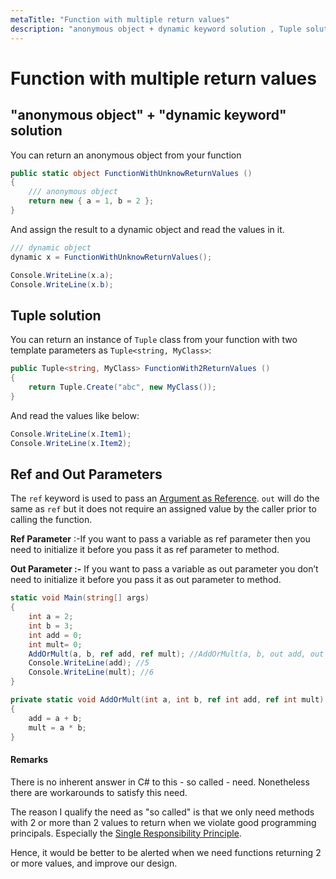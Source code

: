 ```yaml
---
metaTitle: "Function with multiple return values"
description: "anonymous object + dynamic keyword solution , Tuple solution, Ref and Out Parameters"
---
```


# Function with multiple return values



## "anonymous object" + "dynamic keyword" solution 


You can return an anonymous object from your function

```cs
public static object FunctionWithUnknowReturnValues ()
{
    /// anonymous object
    return new { a = 1, b = 2 };
}

```

And assign the result to a dynamic object and read the values in it.

```cs
/// dynamic object
dynamic x = FunctionWithUnknowReturnValues();

Console.WriteLine(x.a);
Console.WriteLine(x.b);

```



## Tuple solution


You can return an instance of `Tuple` class from your function with two template parameters as `Tuple<string, MyClass>`:

```cs
public Tuple<string, MyClass> FunctionWith2ReturnValues ()
{
    return Tuple.Create("abc", new MyClass());
}

```

And read the values like below:

```cs
Console.WriteLine(x.Item1);
Console.WriteLine(x.Item2);

```



## Ref and Out Parameters


The `ref` keyword is used to pass an [Argument as Reference](http://stackoverflow.com/documentation/c%23/3014/value-type-vs-reference-type#t=201607261617231313768). `out` will do the same as `ref` but it does not require an assigned value by the caller prior to calling the function.

**Ref Parameter** :-If you want to pass a variable as ref parameter then you need to initialize it before you pass it as ref parameter to method.

**Out Parameter :-**
If you want to pass a variable as out parameter you don’t need to initialize it before you pass it as out parameter to method.

```cs
static void Main(string[] args)
{
    int a = 2;
    int b = 3;
    int add = 0;
    int mult= 0;
    AddOrMult(a, b, ref add, ref mult); //AddOrMult(a, b, out add, out mult);
    Console.WriteLine(add); //5
    Console.WriteLine(mult); //6
}

private static void AddOrMult(int a, int b, ref int add, ref int mult) //AddOrMult(int a, int b, out int add, out int mult)
{
    add = a + b;
    mult = a * b;
}

```



#### Remarks


There is no inherent answer in C# to this - so called - need. Nonetheless there are workarounds to satisfy this need.

The reason I qualify the need as "so called" is that we only need methods with 2 or more than 2 values to return when we violate good programming principals. Especially the [Single Responsibility Principle](https://en.wikipedia.org/wiki/Single_responsibility_principle).

Hence, it would be better to be alerted when we need functions returning 2 or more values, and improve our design.

